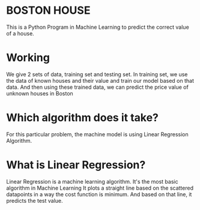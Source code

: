 # BOSTON HOUSE
This is a Python Program in Machine Learning to predict the correct value of a house.

# Working
We give 2 sets of data, training set and testing set. In training set, we use the data of known houses and their value and train our model based on that data.
And then using these trained data, we can predict the price value of unknown houses in Boston

# Which algorithm does it take?
For this particular problem, the machine model is using Linear Regression Algorithm.

# What is Linear Regression?
Linear Regression is a machine learning algorithm. It's the most basic algorithm in Machine Learning It plots a straight line based on the scattered datapoints in a way the cost function is minimum.
And based on that line, it predicts the test value.
